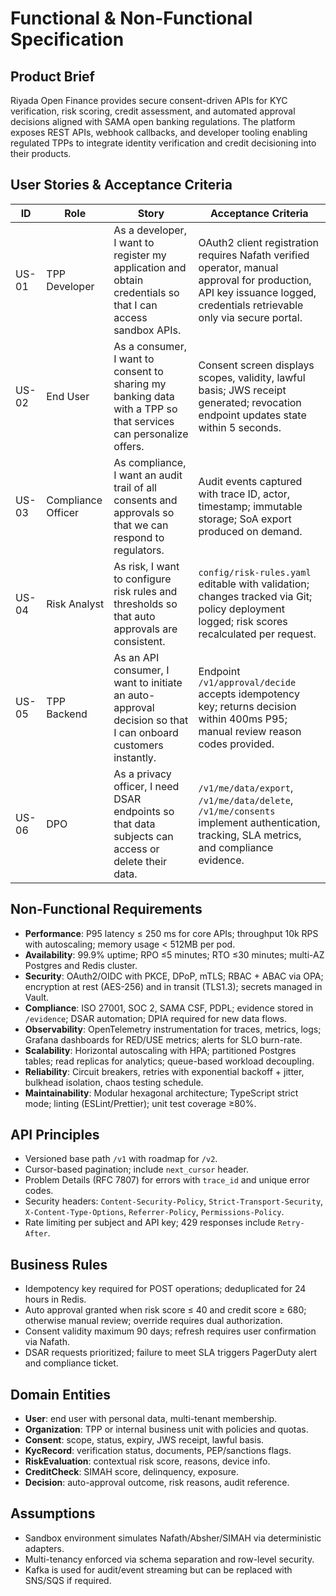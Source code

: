 # Functional & Non-Functional Specification

## Product Brief
Riyada Open Finance provides secure consent-driven APIs for KYC verification, risk scoring, credit assessment, and automated approval decisions aligned with SAMA open banking regulations. The platform exposes REST APIs, webhook callbacks, and developer tooling enabling regulated TPPs to integrate identity verification and credit decisioning into their products.

## User Stories & Acceptance Criteria

| ID | Role | Story | Acceptance Criteria |
|----|------|-------|---------------------|
| US-01 | TPP Developer | As a developer, I want to register my application and obtain credentials so that I can access sandbox APIs. | OAuth2 client registration requires Nafath verified operator, manual approval for production, API key issuance logged, credentials retrievable only via secure portal. |
| US-02 | End User | As a consumer, I want to consent to sharing my banking data with a TPP so that services can personalize offers. | Consent screen displays scopes, validity, lawful basis; JWS receipt generated; revocation endpoint updates state within 5 seconds. |
| US-03 | Compliance Officer | As compliance, I want an audit trail of all consents and approvals so that we can respond to regulators. | Audit events captured with trace ID, actor, timestamp; immutable storage; SoA export produced on demand. |
| US-04 | Risk Analyst | As risk, I want to configure risk rules and thresholds so that auto approvals are consistent. | `config/risk-rules.yaml` editable with validation; changes tracked via Git; policy deployment logged; risk scores recalculated per request. |
| US-05 | TPP Backend | As an API consumer, I want to initiate an auto-approval decision so that I can onboard customers instantly. | Endpoint `/v1/approval/decide` accepts idempotency key; returns decision within 400ms P95; manual review reason codes provided. |
| US-06 | DPO | As a privacy officer, I need DSAR endpoints so that data subjects can access or delete their data. | `/v1/me/data/export`, `/v1/me/data/delete`, `/v1/me/consents` implement authentication, tracking, SLA metrics, and compliance evidence. |

## Non-Functional Requirements
- **Performance**: P95 latency ≤ 250 ms for core APIs; throughput 10k RPS with autoscaling; memory usage < 512MB per pod.
- **Availability**: 99.9% uptime; RPO ≤5 minutes; RTO ≤30 minutes; multi-AZ Postgres and Redis cluster.
- **Security**: OAuth2/OIDC with PKCE, DPoP, mTLS; RBAC + ABAC via OPA; encryption at rest (AES-256) and in transit (TLS1.3); secrets managed in Vault.
- **Compliance**: ISO 27001, SOC 2, SAMA CSF, PDPL; evidence stored in `/evidence`; DSAR automation; DPIA required for new data flows.
- **Observability**: OpenTelemetry instrumentation for traces, metrics, logs; Grafana dashboards for RED/USE metrics; alerts for SLO burn-rate.
- **Scalability**: Horizontal autoscaling with HPA; partitioned Postgres tables; read replicas for analytics; queue-based workload decoupling.
- **Reliability**: Circuit breakers, retries with exponential backoff + jitter, bulkhead isolation, chaos testing schedule.
- **Maintainability**: Modular hexagonal architecture; TypeScript strict mode; linting (ESLint/Prettier); unit test coverage ≥80%.

## API Principles
- Versioned base path `/v1` with roadmap for `/v2`.
- Cursor-based pagination; include `next_cursor` header.
- Problem Details (RFC 7807) for errors with `trace_id` and unique error codes.
- Security headers: `Content-Security-Policy`, `Strict-Transport-Security`, `X-Content-Type-Options`, `Referrer-Policy`, `Permissions-Policy`.
- Rate limiting per subject and API key; 429 responses include `Retry-After`.

## Business Rules
- Idempotency key required for POST operations; deduplicated for 24 hours in Redis.
- Auto approval granted when risk score ≤ 40 and credit score ≥ 680; otherwise manual review; override requires dual authorization.
- Consent validity maximum 90 days; refresh requires user confirmation via Nafath.
- DSAR requests prioritized; failure to meet SLA triggers PagerDuty alert and compliance ticket.

## Domain Entities
- **User**: end user with personal data, multi-tenant membership.
- **Organization**: TPP or internal business unit with policies and quotas.
- **Consent**: scope, status, expiry, JWS receipt, lawful basis.
- **KycRecord**: verification status, documents, PEP/sanctions flags.
- **RiskEvaluation**: contextual risk score, reasons, device info.
- **CreditCheck**: SIMAH score, delinquency, exposure.
- **Decision**: auto-approval outcome, risk reasons, audit reference.

## Assumptions
- Sandbox environment simulates Nafath/Absher/SIMAH via deterministic adapters.
- Multi-tenancy enforced via schema separation and row-level security.
- Kafka is used for audit/event streaming but can be replaced with SNS/SQS if required.
